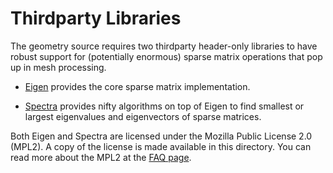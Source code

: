 # Thirdparty Libraries

The geometry source requires two thirdparty header-only libraries to have robust support for (potentially enormous) sparse matrix operations that pop up in mesh processing. 

- [Eigen](https://gitlab.org/libeigen/eigen) provides the core sparse matrix implementation.

- [Spectra](https://github.com/yixuan/spectra) provides nifty algorithms on top of Eigen to find smallest or largest eigenvalues and eigenvectors of sparse matrices. 

Both Eigen and Spectra are licensed under the Mozilla Public License 2.0 (MPL2). A copy of the license is made available in this directory. You can read more about the MPL2 at the [FAQ page](https://www.mozilla.org/en-US/MPL/2.0/FAQ/).
